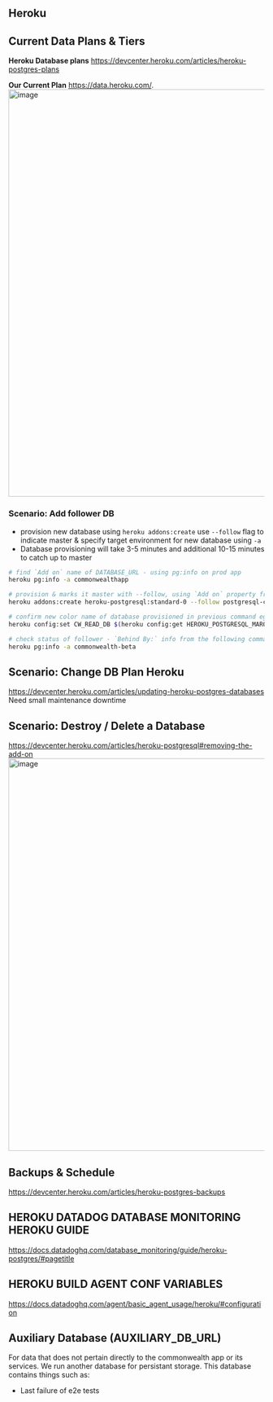 ## Heroku

## Current Data Plans & Tiers
**Heroku Database plans**
https://devcenter.heroku.com/articles/heroku-postgres-plans

**Our Current Plan**
https://data.heroku.com/.  
<img width="800" alt="image" src="https://user-images.githubusercontent.com/4791635/229220173-867abd05-ba40-456a-93a5-3e910e4ffe2b.png">


### Scenario: Add follower DB
- provision new database using `heroku addons:create` use `--follow` flag to indicate master & specify target environment for new database using `-a`
- Database provisioning will take 3-5 minutes and additional 10-15 minutes to catch up to master

```bash
# find `Add on` name of DATABASE_URL - using pg:info on prod app
heroku pg:info -a commonwealthapp

# provision & marks it master with --follow, using `Add on` property from previous command
heroku addons:create heroku-postgresql:standard-0 --follow postgresql-clear-46785 -a commonwealth-beta

# confirm new color name of database provisioned in previous command eg - HEROKU_POSTGRESQL_MAROON_URL
heroku config:set CW_READ_DB $(heroku config:get HEROKU_POSTGRESQL_MAROON_URL -a commonwealth-beta)

# check status of follower - `Behind By:` info from the following command output
heroku pg:info -a commonwealth-beta
```

## Scenario: Change DB Plan Heroku
https://devcenter.heroku.com/articles/updating-heroku-postgres-databases
Need small maintenance downtime


## Scenario: Destroy / Delete a Database
https://devcenter.heroku.com/articles/heroku-postgresql#removing-the-add-on
<img width="771" alt="image" src="https://user-images.githubusercontent.com/4791635/229538904-f4a1f169-453f-4c64-8ff1-231d480ebacf.png">

## Backups & Schedule
https://devcenter.heroku.com/articles/heroku-postgres-backups

## HEROKU DATADOG DATABASE MONITORING HEROKU GUIDE
https://docs.datadoghq.com/database_monitoring/guide/heroku-postgres/#pagetitle

## HEROKU BUILD AGENT CONF VARIABLES
https://docs.datadoghq.com/agent/basic_agent_usage/heroku/#configuration

## Auxiliary Database (AUXILIARY_DB_URL)
For data that does not pertain directly to the commonwealth app or its services. We run another database for persistant
storage. This database contains things such as:
- Last failure of e2e tests

